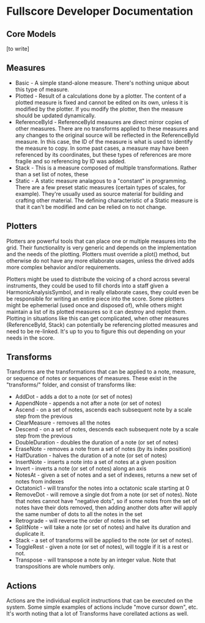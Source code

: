 # Fullscore Developer Documentation

## Core Models

[to write]


## Measures

- Basic - A simple stand-alone measure. There's nothing unique about this type of measure.
- Plotted - Result of a calculations done by a plotter.  The content of a plotted measure is fixed and cannot be edited on its own, unless it is modified by the plotter.  If you modify the plotter, then the measure should be updated dynamically.
- ReferenceById - ReferenceById measures are direct mirror copies of other measures.  There are no transforms applied to these measures and any changes to the original source will be reflected in the ReferenceById measure.  In this case, the ID of the measure is what is used to identify the measure to copy.  In some past cases, a measure may have been referenced by its coordinates, but these types of references are more fragile and so referencing by ID was added.
- Stack - This is a measure composed of multiple transformations.  Rather than a set list of notes, these
- Static - A static measure analagous to a "constant" in programming.  There are a few preset static measures (certain types of scales, for example). They're usually used as source material for building and crafting other material.  The defining characteristic of a Static measure is that it can't be modified and can be relied on to not change.

## Plotters

Plotters are powerful tools that can place one or multiple measures into the grid.  Their functionality is very generic and depends on the implementation and the needs of the plotting.  Plotters must override a plot() method, but otherwise do not have any more ellaborate usages, unless the drived adds more complex behavior and/or requirements.

Plotters might be used to distribute the voicing of a chord across several instruments, they could be used to fill chords into a staff given a HarmonicAnalysisSymbol, and in really ellaborate cases, they could even be be responsible for writing an entire piece into the score. Some plotters might be ephemerial (used once and disposed of), while others might maintain a list of its plotted measures so it can destroy and replot them.  Plotting in situations like this can get complicated, when other measures (ReferenceById, Stack) can potentially be referencing plotted measures and need to be re-linked. It's up to you to figure this out depending on your needs in the score.


## Transforms

Transforms are the transformations that can be applied to a note, measure, or sequence of notes or sequences of measures.  These exist in the "transforms/" folder, and consist of transforms like:

- AddDot - adds a dot to a note (or set of notes)
- AppendNote - appends a not after a note (or set of notes)
- Ascend - on a set of notes, ascends each subsequent note by a scale step from the previous
- ClearMeasure - removes all the notes
- Descend - on a set of notes, descends each subsequent note by a scale step from the previous
- DoubleDuration - doubles the duration of a note (or set of notes)
- EraseNote - removes a note from a set of notes (by its index position)
- HalfDuration - halves the duration of a note (or set of notes)
- InsertNote - inserts a note into a set of notes at a given position
- Invert - inverts a note (or set of notes) along an axis
- NotesAt - given a set of notes and a set of indexes, returns a new set of notes from indexes
- Octatonic1 - will transfor the notes into a octatonic scale starting at 0
- RemoveDot - will remove a single dot from a note (or set of notes).  Note that notes cannot have "negative dots", so if some notes from the set of notes have their dots removed, then adding another dots after will apply the same number of dots to all the notes in the set
- Retrograde - will reverse the order of notes in the set
- SplitNote - will take a note (or set of notes) and halve its duration and duplicate it.
- Stack - a set of transforms will be applied to the note (or set of notes).
- ToggleRest - given a note (or set of notes), will toggle if it is a rest or not.
- Transpose - will transpose a note by an integer value.  Note that transpositions are whole numbers only.

## Actions

Actions are the individual explicit instructions that can be executed on the system.  Some simple examples of actions include "move cursor down", etc. It's worth noting that a lot of Transforms have corellated actions as well.
